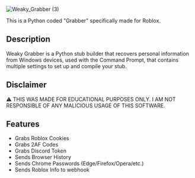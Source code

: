 ![Weaky_Grabber (3)](https://user-images.githubusercontent.com/121674809/218276118-bbc2cac1-b39e-4006-ad9f-b516758e828b.png)

This is a Python coded "Grabber" specifically made for Roblox.

## Description
Weaky Grabber is a Python stub builder that recovers personal information from Windows devices, used with the Command Prompt, that contains multiple settings to set up and compile your stub.

## Disclaimer
⚠️ THIS WAS MADE FOR EDUCATIONAL PURPOSES ONLY. I AM NOT RESPONSIBLE OF ANY MALICIOUS USAGE OF THIS SOFTWARE.

## Features
- Grabs Roblox Cookies
- Grabs 2AF Codes
- Grabs Discord Token
- Sends Browser History
- Sends Chrome Passwords (Edge/Firefox/Opera/etc.)
- Sends Roblox Info to webhook
